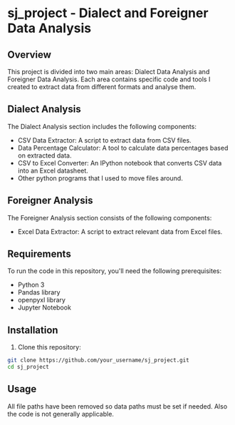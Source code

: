 # sj_project - Dialect and Foreigner Data Analysis

## Overview

This project is divided into two main areas: Dialect Data Analysis and Foreigner Data Analysis. Each area contains specific code and tools I created to extract data from different formats and analyse them.

## Dialect Analysis

The Dialect Analysis section includes the following components:

- CSV Data Extractor: A script to extract data from CSV files.
- Data Percentage Calculator: A tool to calculate data percentages based on extracted data.
- CSV to Excel Converter: An IPython notebook that converts CSV data into an Excel datasheet.
- Other python programs that I used to move files around.

## Foreigner Analysis

The Foreigner Analysis section consists of the following components:

- Excel Data Extractor: A script to extract relevant data from Excel files.

## Requirements

To run the code in this repository, you'll need the following prerequisites:

- Python 3
- Pandas library
- openpyxl library 
- Jupyter Notebook

## Installation

1. Clone this repository:

```bash
git clone https://github.com/your_username/sj_project.git
cd sj_project
```

## Usage
All file paths have been removed so data paths must be set if needed. Also the code is not generally applicable.